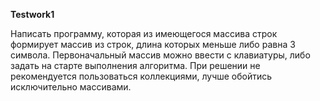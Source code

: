 **Testwork1**

 Написать программу, которая из имеющегося массива строк
формирует массив из строк, длина которых меньше либо
равна 3 символа. Первоначальный массив можно ввести
с клавиатуры, либо задать на старте выполнения алгоритма.
 При решении не рекомендуется пользоваться коллекциями, лучше
обойтись исключительно массивами.